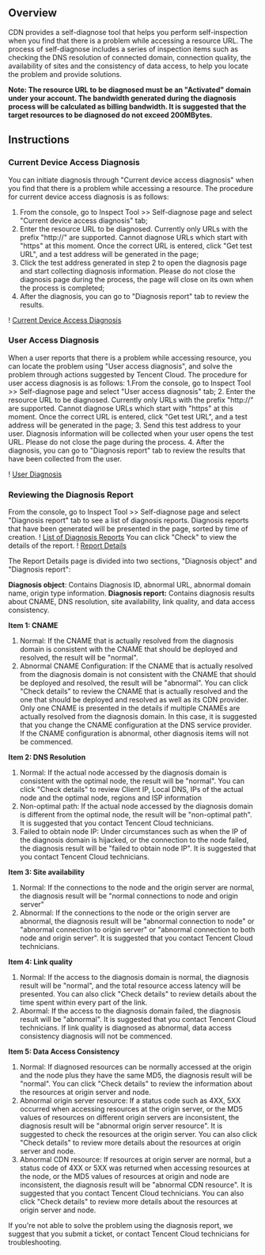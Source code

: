 ## Overview
CDN provides a self-diagnose tool that helps you perform self-inspection when you find that there is a problem while accessing a resource URL. The process of self-diagnose includes a series of inspection items such as checking the DNS resolution of connected domain, connection quality, the availability of sites and the consistency of data access, to help you locate the problem and provide solutions.

**Note: The resource URL to be diagnosed must be an "Activated" domain under your account. The bandwidth generated during the diagnosis process will be calculated as billing bandwidth. It is suggested that the target resources to be diagnosed do not exceed 200MBytes.**


## Instructions
### Current Device Access Diagnosis
You can initiate diagnosis through "Current device access diagnosis" when you find that there is a problem while accessing a resource. The procedure for current device access diagnosis is as follows:

1. From the console, go to Inspect Tool >> Self-diagnose page and select "Current device access diagnosis" tab;
2. Enter the resource URL to be diagnosed. Currently only URLs with the prefix "http://" are supported. Cannot diagnose URLs which start with "https" at this moment. Once the correct URL is entered, click "Get test URL", and a test address will be generated in the page;
3. Click the test address generated in step 2 to open the diagnosis page and start collecting diagnosis information. Please do not close the diagnosis page during the process, the page will close on its own when the process is completed;
4. After the diagnosis, you can go to "Diagnosis report" tab to review the results.

! [Current Device Access Diagnosis](https://mc.qcloudimg.com/static/img/33da072a0bb7e8dc1b4760f46f5132cf/image.png)


### User Access Diagnosis 
When a user reports that there is a problem while accessing resource, you can locate the problem using "User access diagnosis", and solve the problem through actions suggested by Tencent Cloud. The procedure for user access diagnosis is as follows:
1.From the console, go to Inspect Tool >> Self-diagnose page and select "User access diagnosis" tab;
2. Enter the resource URL to be diagnosed. Currently only URLs with the prefix "http://" are supported. Cannot diagnose URLs which start with "https" at this moment. Once the correct URL is entered, click "Get test URL", and a test address will be generated in the page;
3. Send this test address to your user. Diagnosis information will be collected when your user opens the test URL. Please do not close the page during the process.
4. After the diagnosis, you can go to "Diagnosis report" tab to review the results that have been collected from the user.

! [User Diagnosis](https://mc.qcloudimg.com/static/img/9472e76b645ed71f745451d31ef58ef1/image.png)


### Reviewing the Diagnosis Report
From the console, go to Inspect Tool >> Self-diagnose page and select "Diagnosis report" tab to see a list of diagnosis reports. Diagnosis reports that have been generated will be presented in the page, sorted by time of creation.
! [List of Diagnosis Reports](https://mc.qcloudimg.com/static/img/970fd85db28891e090e879d4f9700cd3/image.png)
You can click "Check" to view the details of the report. 
! [Report Details](https://mc.qcloudimg.com/static/img/d7aa4c44c5fcbd4ba5a963e8c0028601/image.png)

The Report Details page is divided into two sections, "Diagnosis object" and "Diagnosis report":

**Diagnosis object**: Contains Diagnosis ID, abnormal URL, abnormal domain name, origin type information.
**Diagnosis report:** Contains diagnosis results about CNAME, DNS resolution, site availability, link quality, and data access consistency.


**Item 1: CNAME**
1. Normal: If the CNAME that is actually resolved from the diagnosis domain is consistent with the CNAME that should be deployed and resolved, the result will be "normal".
2. Abnormal CNAME Configuration: If the CNAME that is actually resolved from the diagnosis domain is not consistent with the CNAME that should be deployed and resolved, the result will be "abnormal". You can click "Check details" to review the CNAME that is actually resolved and the one that should be deployed and resolved as well as its CDN provider. Only one CNAME is presented in the details if multiple CNAMEs are actually resolved from the diagnosis domain. In this case, it is suggested that you change the CNAME configuration at the DNS service provider. If the CNAME configuration is abnormal, other diagnosis items will not be commenced.

**Item 2: DNS Resolution**
1. Normal: If the actual node accessed by the diagnosis domain is consistent with the optimal node, the result will be "normal". You can click "Check details" to review Client IP, Local DNS, IPs of the actual node and the optimal node, regions and ISP information
2. Non-optimal path: If the actual node accessed by the diagnosis domain is different from the optimal node, the result will be "non-optimal path". It is suggested that you contact Tencent Cloud technicians.
3. Failed to obtain node IP: Under circumstances such as when the IP of the diagnosis domain is hijacked, or the connection to the node failed, the diagnosis result will be "failed to obtain node IP". It is suggested that you contact Tencent Cloud technicians.

**Item 3: Site availability**
1. Normal: If the connections to the node and the origin server are normal, the diagnosis result will be "normal connections to node and origin server"
2. Abnormal: If the connections to the node or the origin server are abnormal, the diagnosis result will be "abnormal connection to node" or "abnormal connection to origin server" or "abnormal connection to both node and origin server". It is suggested that you contact Tencent Cloud technicians.

**Item 4: Link quality**
1. Normal: If the access to the diagnosis domain is normal, the diagnosis result will be "normal", and the total resource access latency will be presented. You can also click "Check details" to review details about the time spent within every part of the link.
2. Abormal: If the access to the diagnosis domain failed, the diagnosis result will be "abnormal". It is suggested that you contact Tencent Cloud technicians. If link quality is diagnosed as abnormal, data access consistency diagnosis will not be commenced.

**Item 5: Data Access Consistency**
1. Normal: If diagnosed resources can be normally accessed at the origin and the node plus they have the same MD5, the diagnosis result will be "normal". You can click "Check details" to review the information about the resources at origin server and node.
2. Abnormal origin server resource: If a status code such as 4XX, 5XX occurred when accessing resources at the origin server, or the MD5 values of resources on different origin servers are inconsistent, the diagnosis result will be "abnormal origin server resource". It is suggested to check the resources at the origin server. You can also click "Check details" to review more details about the resources at origin server and node.
3. Abnormal CDN resource: If resources at origin server are normal, but a status code of 4XX or 5XX was returned when accessing resources at the node, or the MD5 values of resources at origin and node are inconsistent, the diagnosis result will be "abnormal CDN resource". It is suggested that you contact Tencent Cloud technicians. You can also click "Check details" to review more details about the resources at origin server and node.

If you're not able to solve the problem using the diagnosis report, we suggest that you submit a ticket, or contact Tencent Cloud technicians for troubleshooting.



















